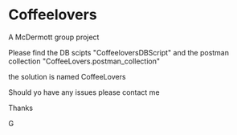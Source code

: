 # Coffeelovers
A McDermott group project

Please find the DB scipts "CoffeeloversDBScript" and the postman collection "CoffeeLovers.postman_collection"

the solution is named CoffeeLovers

Should yo have any issues please contact me 

Thanks

G
